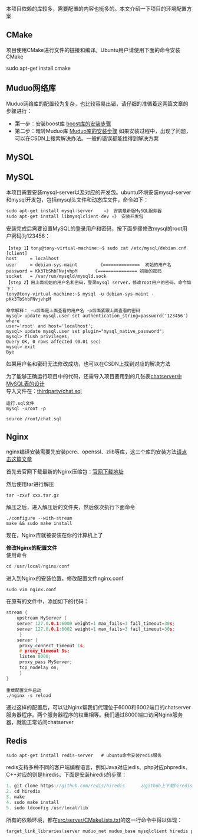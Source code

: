 本项目依赖的库较多，需要配置的内容也挺多的。本文介绍一下项目的环境配置方案
## CMake
项目使用CMake进行文件的链接和编译。Ubuntu用户请使用下面的命令安装CMake

sudo apt-get install cmake
## Muduo网络库
Muduo网络库的配置较为复杂，也比较容易出错，请仔细的准循着这两篇文章的步骤进行：

- 第一步：安装boost库
    [boost库的安装步骤](https://blog.csdn.net/QIANGWEIYUAN/article/details/88792874)
- 第二步：暗转Muduo库
    [Muduo库的安装步骤](https://blog.csdn.net/QIANGWEIYUAN/article/details/89023980)
如果安装过程中，出现了问题，可以在CSDN上搜索解决办法。一般的错误都能找得到解决方案

## MySQL
## MySQL
本项目需要安装mysql-server以及对应的开发包。ubuntu环境安装mysql-server和mysql开发包，包括mysql头文件和动态库文件，命令如下：
```c
sudo apt-get install mysql-server    =》 安装最新版MySQL服务器
sudo apt-get install libmysqlclient-dev =》 安装开发包
```

安装完成后需要设置MySQL的登录用户和密码，按下面步骤修改mysql的root用户密码为123456：
```
【step 1】tony@tony-virtual-machine:~$ sudo cat /etc/mysql/debian.cnf
[client]
host     = localhost
user     = debian-sys-maint        《==============  初始的用户名
password = Kk3TbShbFNvjvhpM      《=============== 初始的密码
socket   = /var/run/mysqld/mysqld.sock
【step 2】用上面初始的用户名和密码，登录mysql server，修改root用户的密码，命令如下：
tony@tony-virtual-machine:~$ mysql -u debian-sys-maint -pKk3TbShbFNvjvhpM       
  
命令解释： -u后面是上面查看的用户名 -p后面紧跟上面查看的密码
mysql> update mysql.user set authentication_string=password('123456') where 
user='root' and host='localhost';
mysql> update mysql.user set plugin="mysql_native_password";
mysql> flush privileges;
Query OK, 0 rows affected (0.01 sec)
mysql> exit
Bye
```

如果用户名和密码无法修改成功，也可以在CSDN上找到对应的解决方法

为了能够正确运行项目中的代码，还需导入项目要用到的几张表[chatserver中MySQL表的设计](MySQL表的设计方式.md)  
导入文件在：[thirdparty/chat.sql](../thirdparty/chat.sql)  
```
运行.sql文件
mysql -uroot -p

source /root/chat.sql
```

## Nginx

nginx编译安装需要先安装pcre、openssl、zlib等库，这三个库的安装方法[请点击这篇文章](https://blog.csdn.net/somanlee/article/details/69808788)

首先去官网下载最新的Nginx压缩包：[官网下载地址](http://nginx.org/en/download.html)

然后使用tar进行解压
```
tar -zxvf xxx.tar.gz
```
解压之后，进入解压后的文件夹，然后依次执行下面命令
```
./configure --with-stream
make && sudo make install
```
现在，Nginx库就被安装在你的计算机上了

**修改Nginx的配置文件**  
使用命令
```c
cd /usr/local/nginx/conf
```
进入到Nginx的安装位置，修改配置文件nginx.conf
```
sudo vim nginx.conf
```
在原有的文件中，添加如下的代码：
```c
stream {
    upstream MyServer {
	server 127.0.0.1:6000 weight=1 max_fails=3 fail_timeout=30s;
	server 127.0.0.1:6002 weight=1 max_fails=3 fail_timeout=30s;
     }
    server {
     proxy_connect_timeout 1s;
     # proxy_timeout 3s;
     listen 8000;
     proxy_pass MyServer;
     tcp_nodelay on;
     }
}
```
```
重载配置文件启动
./nginx -s reload
``` 
通过这样的配置后，可以让Nginx帮我们代理位于6000和6002端口的chatserver服务器程序。两个服务器程序的权重相等。我们通过8000端口访问Nginx服务器，就能正常访问chatserver

## Redis
```
sudo apt-get install redis-server   # ubuntu命令安装redis服务
```

redis支持多种不同的客户端编程语言，例如Java对应jedis、php对应phpredis、C++对应的则是hiredis。下面是安装hiredis的步骤：
```c
1. git clone https://github.com/redis/hiredis      从github上下载hiredis客户端，进行源码编译安装
2. cd hiredis
3. make
4. sudo make install
5. sudo ldconfig /usr/local/lib
```

所有的依赖环境，都在[src/server/CMakeLists.txt](../src/server/CMakeLists.txt)的这一行命令中得以体现：
```c
target_link_libraries(server muduo_net muduo_base mysqlclient hiredis pthread)